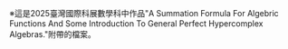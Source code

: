 ※這是2025臺灣國際科展數學科中作品"A Summation Formula For Algebric Functions And Some Introduction To General Perfect Hypercomplex Algebras."附帶的檔案。
